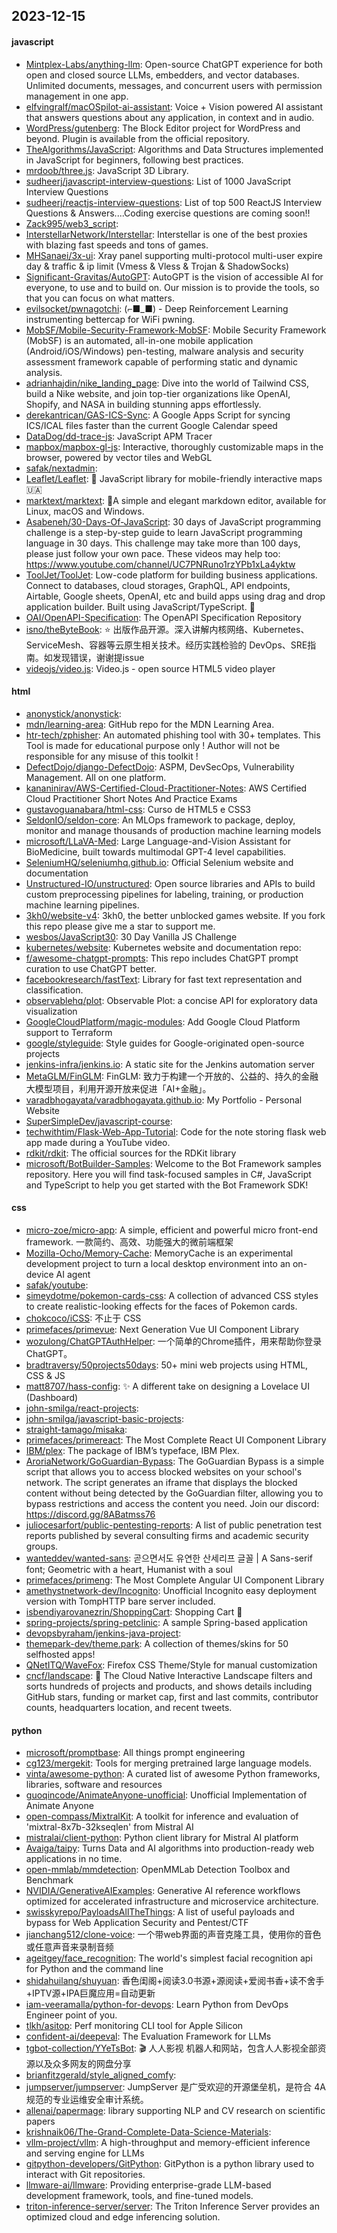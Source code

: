 ## 2023-12-15

#### javascript
* [Mintplex-Labs/anything-llm](https://github.com/Mintplex-Labs/anything-llm): Open-source ChatGPT experience for both open and closed source LLMs, embedders, and vector databases. Unlimited documents, messages, and concurrent users with permission management in one app.
* [elfvingralf/macOSpilot-ai-assistant](https://github.com/elfvingralf/macOSpilot-ai-assistant): Voice + Vision powered AI assistant that answers questions about any application, in context and in audio.
* [WordPress/gutenberg](https://github.com/WordPress/gutenberg): The Block Editor project for WordPress and beyond. Plugin is available from the official repository.
* [TheAlgorithms/JavaScript](https://github.com/TheAlgorithms/JavaScript): Algorithms and Data Structures implemented in JavaScript for beginners, following best practices.
* [mrdoob/three.js](https://github.com/mrdoob/three.js): JavaScript 3D Library.
* [sudheerj/javascript-interview-questions](https://github.com/sudheerj/javascript-interview-questions): List of 1000 JavaScript Interview Questions
* [sudheerj/reactjs-interview-questions](https://github.com/sudheerj/reactjs-interview-questions): List of top 500 ReactJS Interview Questions & Answers....Coding exercise questions are coming soon!!
* [Zack995/web3_script](https://github.com/Zack995/web3_script): 
* [InterstellarNetwork/Interstellar](https://github.com/InterstellarNetwork/Interstellar): Interstellar is one of the best proxies with blazing fast speeds and tons of games.
* [MHSanaei/3x-ui](https://github.com/MHSanaei/3x-ui): Xray panel supporting multi-protocol multi-user expire day & traffic & ip limit (Vmess & Vless & Trojan & ShadowSocks)
* [Significant-Gravitas/AutoGPT](https://github.com/Significant-Gravitas/AutoGPT): AutoGPT is the vision of accessible AI for everyone, to use and to build on. Our mission is to provide the tools, so that you can focus on what matters.
* [evilsocket/pwnagotchi](https://github.com/evilsocket/pwnagotchi): (⌐■_■) - Deep Reinforcement Learning instrumenting bettercap for WiFi pwning.
* [MobSF/Mobile-Security-Framework-MobSF](https://github.com/MobSF/Mobile-Security-Framework-MobSF): Mobile Security Framework (MobSF) is an automated, all-in-one mobile application (Android/iOS/Windows) pen-testing, malware analysis and security assessment framework capable of performing static and dynamic analysis.
* [adrianhajdin/nike_landing_page](https://github.com/adrianhajdin/nike_landing_page): Dive into the world of Tailwind CSS, build a Nike website, and join top-tier organizations like OpenAI, Shopify, and NASA in building stunning apps effortlessly.
* [derekantrican/GAS-ICS-Sync](https://github.com/derekantrican/GAS-ICS-Sync): A Google Apps Script for syncing ICS/ICAL files faster than the current Google Calendar speed
* [DataDog/dd-trace-js](https://github.com/DataDog/dd-trace-js): JavaScript APM Tracer
* [mapbox/mapbox-gl-js](https://github.com/mapbox/mapbox-gl-js): Interactive, thoroughly customizable maps in the browser, powered by vector tiles and WebGL
* [safak/nextadmin](https://github.com/safak/nextadmin): 
* [Leaflet/Leaflet](https://github.com/Leaflet/Leaflet): 🍃 JavaScript library for mobile-friendly interactive maps 🇺🇦
* [marktext/marktext](https://github.com/marktext/marktext): 📝A simple and elegant markdown editor, available for Linux, macOS and Windows.
* [Asabeneh/30-Days-Of-JavaScript](https://github.com/Asabeneh/30-Days-Of-JavaScript): 30 days of JavaScript programming challenge is a step-by-step guide to learn JavaScript programming language in 30 days. This challenge may take more than 100 days, please just follow your own pace. These videos may help too: https://www.youtube.com/channel/UC7PNRuno1rzYPb1xLa4yktw
* [ToolJet/ToolJet](https://github.com/ToolJet/ToolJet): Low-code platform for building business applications. Connect to databases, cloud storages, GraphQL, API endpoints, Airtable, Google sheets, OpenAI, etc and build apps using drag and drop application builder. Built using JavaScript/TypeScript. 🚀
* [OAI/OpenAPI-Specification](https://github.com/OAI/OpenAPI-Specification): The OpenAPI Specification Repository
* [isno/theByteBook](https://github.com/isno/theByteBook): ⭐ 出版作品开源。深入讲解内核网络、Kubernetes、ServiceMesh、容器等云原生相关技术。经历实践检验的 DevOps、SRE指南。如发现错误，谢谢提issue
* [videojs/video.js](https://github.com/videojs/video.js): Video.js - open source HTML5 video player

#### html
* [anonystick/anonystick](https://github.com/anonystick/anonystick): 
* [mdn/learning-area](https://github.com/mdn/learning-area): GitHub repo for the MDN Learning Area.
* [htr-tech/zphisher](https://github.com/htr-tech/zphisher): An automated phishing tool with 30+ templates. This Tool is made for educational purpose only ! Author will not be responsible for any misuse of this toolkit !
* [DefectDojo/django-DefectDojo](https://github.com/DefectDojo/django-DefectDojo): ASPM, DevSecOps, Vulnerability Management. All on one platform.
* [kananinirav/AWS-Certified-Cloud-Practitioner-Notes](https://github.com/kananinirav/AWS-Certified-Cloud-Practitioner-Notes): AWS Certified Cloud Practitioner Short Notes And Practice Exams
* [gustavoguanabara/html-css](https://github.com/gustavoguanabara/html-css): Curso de HTML5 e CSS3
* [SeldonIO/seldon-core](https://github.com/SeldonIO/seldon-core): An MLOps framework to package, deploy, monitor and manage thousands of production machine learning models
* [microsoft/LLaVA-Med](https://github.com/microsoft/LLaVA-Med): Large Language-and-Vision Assistant for BioMedicine, built towards multimodal GPT-4 level capabilities.
* [SeleniumHQ/seleniumhq.github.io](https://github.com/SeleniumHQ/seleniumhq.github.io): Official Selenium website and documentation
* [Unstructured-IO/unstructured](https://github.com/Unstructured-IO/unstructured): Open source libraries and APIs to build custom preprocessing pipelines for labeling, training, or production machine learning pipelines.
* [3kh0/website-v4](https://github.com/3kh0/website-v4): 3kh0, the better unblocked games website. If you fork this repo please give me a star to support me.
* [wesbos/JavaScript30](https://github.com/wesbos/JavaScript30): 30 Day Vanilla JS Challenge
* [kubernetes/website](https://github.com/kubernetes/website): Kubernetes website and documentation repo:
* [f/awesome-chatgpt-prompts](https://github.com/f/awesome-chatgpt-prompts): This repo includes ChatGPT prompt curation to use ChatGPT better.
* [facebookresearch/fastText](https://github.com/facebookresearch/fastText): Library for fast text representation and classification.
* [observablehq/plot](https://github.com/observablehq/plot): Observable Plot: a concise API for exploratory data visualization
* [GoogleCloudPlatform/magic-modules](https://github.com/GoogleCloudPlatform/magic-modules): Add Google Cloud Platform support to Terraform
* [google/styleguide](https://github.com/google/styleguide): Style guides for Google-originated open-source projects
* [jenkins-infra/jenkins.io](https://github.com/jenkins-infra/jenkins.io): A static site for the Jenkins automation server
* [MetaGLM/FinGLM](https://github.com/MetaGLM/FinGLM): FinGLM: 致力于构建一个开放的、公益的、持久的金融大模型项目，利用开源开放来促进「AI+金融」。
* [varadbhogayata/varadbhogayata.github.io](https://github.com/varadbhogayata/varadbhogayata.github.io): My Portfolio - Personal Website
* [SuperSimpleDev/javascript-course](https://github.com/SuperSimpleDev/javascript-course): 
* [techwithtim/Flask-Web-App-Tutorial](https://github.com/techwithtim/Flask-Web-App-Tutorial): Code for the note storing flask web app made during a YouTube video.
* [rdkit/rdkit](https://github.com/rdkit/rdkit): The official sources for the RDKit library
* [microsoft/BotBuilder-Samples](https://github.com/microsoft/BotBuilder-Samples): Welcome to the Bot Framework samples repository. Here you will find task-focused samples in C#, JavaScript and TypeScript to help you get started with the Bot Framework SDK!

#### css
* [micro-zoe/micro-app](https://github.com/micro-zoe/micro-app): A simple, efficient and powerful micro front-end framework. 一款简约、高效、功能强大的微前端框架
* [Mozilla-Ocho/Memory-Cache](https://github.com/Mozilla-Ocho/Memory-Cache): MemoryCache is an experimental development project to turn a local desktop environment into an on-device AI agent
* [safak/youtube](https://github.com/safak/youtube): 
* [simeydotme/pokemon-cards-css](https://github.com/simeydotme/pokemon-cards-css): A collection of advanced CSS styles to create realistic-looking effects for the faces of Pokemon cards.
* [chokcoco/iCSS](https://github.com/chokcoco/iCSS): 不止于 CSS
* [primefaces/primevue](https://github.com/primefaces/primevue): Next Generation Vue UI Component Library
* [wozulong/ChatGPTAuthHelper](https://github.com/wozulong/ChatGPTAuthHelper): 一个简单的Chrome插件，用来帮助你登录ChatGPT。
* [bradtraversy/50projects50days](https://github.com/bradtraversy/50projects50days): 50+ mini web projects using HTML, CSS & JS
* [matt8707/hass-config](https://github.com/matt8707/hass-config): ✨ A different take on designing a Lovelace UI (Dashboard)
* [john-smilga/react-projects](https://github.com/john-smilga/react-projects): 
* [john-smilga/javascript-basic-projects](https://github.com/john-smilga/javascript-basic-projects): 
* [straight-tamago/misaka](https://github.com/straight-tamago/misaka): 
* [primefaces/primereact](https://github.com/primefaces/primereact): The Most Complete React UI Component Library
* [IBM/plex](https://github.com/IBM/plex): The package of IBM’s typeface, IBM Plex.
* [AroriaNetwork/GoGuardian-Bypass](https://github.com/AroriaNetwork/GoGuardian-Bypass): The GoGuardian Bypass is a simple script that allows you to access blocked websites on your school's network. The script generates an iframe that displays the blocked content without being detected by the GoGuardian filter, allowing you to bypass restrictions and access the content you need. Join our discord: https://discord.gg/8ABatmss76
* [juliocesarfort/public-pentesting-reports](https://github.com/juliocesarfort/public-pentesting-reports): A list of public penetration test reports published by several consulting firms and academic security groups.
* [wanteddev/wanted-sans](https://github.com/wanteddev/wanted-sans): 곧으면서도 유연한 산세리프 글꼴 | A Sans-serif font; Geometric with a heart, Humanist with a soul
* [primefaces/primeng](https://github.com/primefaces/primeng): The Most Complete Angular UI Component Library
* [amethystnetwork-dev/Incognito](https://github.com/amethystnetwork-dev/Incognito): Unofficial Incognito easy deployment version with TompHTTP bare server included.
* [isbendiyarovanezrin/ShoppingCart](https://github.com/isbendiyarovanezrin/ShoppingCart): Shopping Cart 🛒
* [spring-projects/spring-petclinic](https://github.com/spring-projects/spring-petclinic): A sample Spring-based application
* [devopsbyraham/jenkins-java-project](https://github.com/devopsbyraham/jenkins-java-project): 
* [themepark-dev/theme.park](https://github.com/themepark-dev/theme.park): A collection of themes/skins for 50 selfhosted apps!
* [QNetITQ/WaveFox](https://github.com/QNetITQ/WaveFox): Firefox CSS Theme/Style for manual customization
* [cncf/landscape](https://github.com/cncf/landscape): 🌄 The Cloud Native Interactive Landscape filters and sorts hundreds of projects and products, and shows details including GitHub stars, funding or market cap, first and last commits, contributor counts, headquarters location, and recent tweets.

#### python
* [microsoft/promptbase](https://github.com/microsoft/promptbase): All things prompt engineering
* [cg123/mergekit](https://github.com/cg123/mergekit): Tools for merging pretrained large language models.
* [vinta/awesome-python](https://github.com/vinta/awesome-python): A curated list of awesome Python frameworks, libraries, software and resources
* [guoqincode/AnimateAnyone-unofficial](https://github.com/guoqincode/AnimateAnyone-unofficial): Unofficial Implementation of Animate Anyone
* [open-compass/MixtralKit](https://github.com/open-compass/MixtralKit): A toolkit for inference and evaluation of 'mixtral-8x7b-32kseqlen' from Mistral AI
* [mistralai/client-python](https://github.com/mistralai/client-python): Python client library for Mistral AI platform
* [Avaiga/taipy](https://github.com/Avaiga/taipy): Turns Data and AI algorithms into production-ready web applications in no time.
* [open-mmlab/mmdetection](https://github.com/open-mmlab/mmdetection): OpenMMLab Detection Toolbox and Benchmark
* [NVIDIA/GenerativeAIExamples](https://github.com/NVIDIA/GenerativeAIExamples): Generative AI reference workflows optimized for accelerated infrastructure and microservice architecture.
* [swisskyrepo/PayloadsAllTheThings](https://github.com/swisskyrepo/PayloadsAllTheThings): A list of useful payloads and bypass for Web Application Security and Pentest/CTF
* [jianchang512/clone-voice](https://github.com/jianchang512/clone-voice): 一个带web界面的声音克隆工具，使用你的音色或任意声音来录制音频
* [ageitgey/face_recognition](https://github.com/ageitgey/face_recognition): The world's simplest facial recognition api for Python and the command line
* [shidahuilang/shuyuan](https://github.com/shidahuilang/shuyuan): 香色闺阁+阅读3.0书源+源阅读+爱阅书香+读不舍手+IPTV源+IPA巨魔应用=自动更新
* [iam-veeramalla/python-for-devops](https://github.com/iam-veeramalla/python-for-devops): Learn Python from DevOps Engineer point of you.
* [tlkh/asitop](https://github.com/tlkh/asitop): Perf monitoring CLI tool for Apple Silicon
* [confident-ai/deepeval](https://github.com/confident-ai/deepeval): The Evaluation Framework for LLMs
* [tgbot-collection/YYeTsBot](https://github.com/tgbot-collection/YYeTsBot): 🎬 人人影视 机器人和网站，包含人人影视全部资源以及众多网友的网盘分享
* [brianfitzgerald/style_aligned_comfy](https://github.com/brianfitzgerald/style_aligned_comfy): 
* [jumpserver/jumpserver](https://github.com/jumpserver/jumpserver): JumpServer 是广受欢迎的开源堡垒机，是符合 4A 规范的专业运维安全审计系统。
* [allenai/papermage](https://github.com/allenai/papermage): library supporting NLP and CV research on scientific papers
* [krishnaik06/The-Grand-Complete-Data-Science-Materials](https://github.com/krishnaik06/The-Grand-Complete-Data-Science-Materials): 
* [vllm-project/vllm](https://github.com/vllm-project/vllm): A high-throughput and memory-efficient inference and serving engine for LLMs
* [gitpython-developers/GitPython](https://github.com/gitpython-developers/GitPython): GitPython is a python library used to interact with Git repositories.
* [llmware-ai/llmware](https://github.com/llmware-ai/llmware): Providing enterprise-grade LLM-based development framework, tools, and fine-tuned models.
* [triton-inference-server/server](https://github.com/triton-inference-server/server): The Triton Inference Server provides an optimized cloud and edge inferencing solution.
